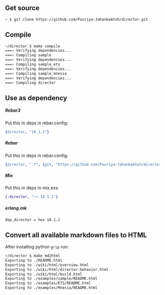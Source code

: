 ## Get source
```sh
~ $ git clone https://github.com/Pouriya-Jahanbakhsh/director.git
```


## Compile
```sh
~/director $ make compile
===> Verifying dependencies...
===> Compiling sample
===> Verifying dependencies...
===> Compiling sample_ets
===> Verifying dependencies...
===> Compiling sample_mnesia
===> Verifying dependencies...
===> Compiling director
```


## Use as dependency
##### Rebar3
Put this in deps in rebar.config:
```erlang
{director, "18.1.1"}
```

##### Rebar
Put this in deps in rebar.config:
```erlang
{director, ".*", {git, "https://github.com/Pouriya-Jahanbakhsh/director.git", {tag, "18.1.1"}}}
```

##### Mix
Put this in deps in mix.exs:
```elixir
{:director, "~> 18.1.1"}
```

##### erlang.mk
```make
dep_director = hex 18.1.1
```

## Convert all available markdown files to HTML
After installing python `grip` run:
```sh
~/director $ make md2html
Exporting to ./README.html
Exporting to ./wiki/html/overview.html
Exporting to ./wiki/html/director-behavior.html
Exporting to ./wiki/html/build.html
Exporting to ./examples/sample/README.html
Exporting to ./examples/ETS/README.html
Exporting to ./examples/Mnesia/README.html
```
